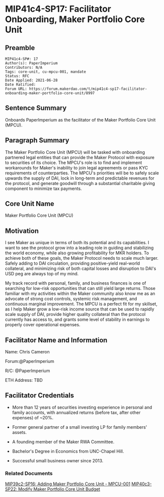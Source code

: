 # MIP41c4-SP17: Facilitator Onboarding, Maker Portfolio Core Unit

## Preamble

```
MIP41c4-SP#: 17
Author(s): PaperImperium
Contributors: N/A
Tags: core-unit, cu-mpcu-001, mandate
Status: RFC
Date Applied: 2021-06-28
Date Ratified:
Forum URL: https://forum.makerdao.com/t/mip41c4-sp17-facilitator-onboarding-maker-portfolio-core-unit/8997
```

## Sentence Summary

Onboards PaperImperium as the facilitator of the Maker Portfolio Core Unit (MPCU).

## Paragraph Summary

The Maker Portfolio Core Unit (MPCU) will be tasked with onboarding partnered legal entities that can provide the Maker Protocol with exposure to securities of its choice. The MPCU's role is to find and implement workarounds for Maker's inability to join legal agreements or pass KYC requirements of counterparties. The MPCU's priorities will be to safely scale upwards the supply of DAI, lock in long-term and predictable revenues for the protocol, and generate goodwill through a substantial charitable giving component to minimize tax payments.

## Core Unit Name

Maker Portfolio Core Unit (MPCU)

## Motivation

I see Maker as unique in terms of both its potential and its capabilities. I want to see the protocol grow into a leading role in guiding and stabilizing the world economy, while also growing profitability for MKR holders. To achieve both of these goals, the Maker Protocol needs to scale much larger. Safely adding to DAI circulation, providing positive-yield real-world collateral, and minimizing risk of both capital losses and disruption to DAI's USD peg are always top of my mind.

My track record with personal, family, and business finances is one of searching for low-risk opportunities that can still yield large returns. Those familiar with my activities within the Maker community also know me as an advocate of strong cost controls, systemic risk management, and continuous marginal improvement. The MPCU is a perfect fit for my skillset, as I help Maker grow a low-risk income source that can be used to rapidly scale supply of DAI, provide higher quality collateral than the protocol currently has access to, and grants some level of stability in earnings to properly cover operational expenses.

## Facilitator Name and Information

Name: Chris Cameron

Forum:@PaperImperium

R/C: @PaperImperium

ETH Address: TBD

## Facilitator Credentials

* More than 12 years of securities investing experience in personal and family accounts, with annualized returns (before tax, after other expenses) of ~20%.

* Former general partner of a small investing LP for family members' assets.

* A founding member of the Maker RWA Committee.

* Bachelor's Degree in Economics from UNC-Chapel Hill.

* Successful small business owner since 2013.

### Related Documents
[MIP39c2-SP16: Adding Maker Portfolio Core Unit - MPCU-001](https://forum.makerdao.com/t/mip39c2-spxx-adding-maker-portfolio-core-unit-mpcu-001/8996)
[MIP40c3-SP22: Modify Maker Portfolio Core Unit Budget](https://forum.makerdao.com/t/mip40c3-sp15-modify-maker-portfolio-core-unit-budget/8998)
